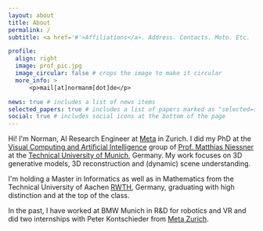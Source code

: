 ```yaml
---
layout: about
title: About
permalink: /
subtitle: <a href='#'>Affiliations</a>. Address. Contacts. Moto. Etc.

profile:
  align: right
  image: prof_pic.jpg
  image_circular: false # crops the image to make it circular
  more_info: >
      <p>mail[at]normanm[dot]de</p>

news: true # includes a list of news items
selected_papers: true # includes a list of papers marked as "selected={true}"
social: true # includes social icons at the bottom of the page
---
```


Hi! I'm Norman, AI Research Engineer at [Meta](https://www.meta.com/ch/) in Zurich. I did my PhD at the [Visual Computing and Artificial Intelligence](https://niessnerlab.org/) group of [Prof. Matthias Niessner](https://niessnerlab.org/members/matthias_niessner/profile.html) at the [Technical University of Munich](https://www.tum.de/en/), Germany. My work focuses on 3D generative models, 3D reconstruction and (dynamic) scene understanding.

I'm holding a Master in Informatics as well as in Mathematics from the Technical University of Aachen [RWTH](https://www.rwth-aachen.de/go/id/a/), Germany, graduating with high distinction and at the top of the class.

In the past, I have worked at BMW Munich in R&D for robotics and VR and did two internships with Peter Kontschieder from [Meta Zurich](https://www.meta.com/ch).